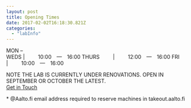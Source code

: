 ```yaml
---
layout: post
title: Opening Times
date: 2017-02-02T16:18:30.821Z
categories:
  - "labInfo"
---
```


<div markdown="1" class="info--contact-times">

MON –<br/>WEDS | &emsp;&emsp; 10:00&emsp;—&emsp;16:00
THURS &emsp;&emsp; | &emsp;&emsp; 12:00&emsp;—&emsp;16:00
FRI &emsp;&emsp; | &emsp;&emsp; 10:00&emsp;—&emsp;16:00

</div>

<div class="info--contact-text">
 NOTE THE LAB IS CURRENTLY UNDER RENOVATIONS. OPEN IN SEPTEMBER OR OCTOBER THE LATEST. 
 
</div>

<div class="info--contact-button">
  <a href="mailto:fablab@aalto.fi" class="shadow">Get in Touch</a>
  <p>* @Aalto.fi email address required to reserve machines in takeout.aalto.fi</p>
</div>





